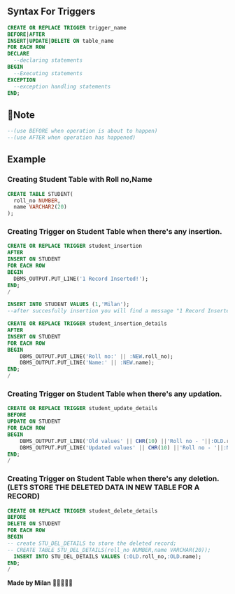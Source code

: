 ## Syntax For Triggers

```sql
CREATE OR REPLACE TRIGGER trigger_name
BEFORE|AFTER
INSERT|UPDATE|DELETE ON table_name
FOR EACH ROW
DECLARE
  --declaring statements
BEGIN
  --Executing statements
EXCEPTION
  --exception handling statements
END;
```

## 🔖Note

```sql
--(use BEFORE when operation is about to happen)
--(use AFTER when operation has happened)
```

## Example

### Creating Student Table with Roll no,Name

```sql
CREATE TABLE STUDENT(
  roll_no NUMBER,
  name VARCHAR2(20)
);
```

### Creating Trigger on Student Table when there's any insertion.

```sql
CREATE OR REPLACE TRIGGER student_insertion
AFTER
INSERT ON STUDENT
FOR EACH ROW
BEGIN
  DBMS_OUTPUT.PUT_LINE('1 Record Inserted!');
END;
/
```

```sql
INSERT INTO STUDENT VALUES (1,'Milan');
--after succesfully insertion you will find a message "1 Record Inserted" after every insertion
```

```sql
CREATE OR REPLACE TRIGGER student_insertion_details
AFTER
INSERT ON STUDENT
FOR EACH ROW
BEGIN
    DBMS_OUTPUT.PUT_LINE('Roll no:' || :NEW.roll_no);
    DBMS_OUTPUT.PUT_LINE('Name:' || :NEW.name);
END;
/
```

### Creating Trigger on Student Table when there's any updation.

```sql
CREATE OR REPLACE TRIGGER student_update_details
BEFORE
UPDATE ON STUDENT
FOR EACH ROW
BEGIN
    DBMS_OUTPUT.PUT_LINE('Old values' || CHR(10) ||'Roll no - '||:OLD.roll_no ||CHR(10) || 'Name - ' || :OLD.name);
    DBMS_OUTPUT.PUT_LINE('Updated values' || CHR(10) ||'Roll no - '||:NEW.roll_no ||CHR(10) || 'Name - ' || :NEW.name);
END;
/
```

### Creating Trigger on Student Table when there's any deletion.(LETS STORE THE DELETED DATA IN NEW TABLE FOR A RECORD)

```sql
CREATE OR REPLACE TRIGGER student_delete_details
BEFORE
DELETE ON STUDENT
FOR EACH ROW
BEGIN
-- create STU_DEL_DETAILS to store the deleted record;
-- CREATE TABLE STU_DEL_DETAILS(roll_no NUMBER,name VARCHAR(20));
  INSERT INTO STU_DEL_DETAILS VALUES (:OLD.roll_no,:OLD.name);
END;
/
```



**Made by Milan** 🧑🏻‍💻🌐🚀
